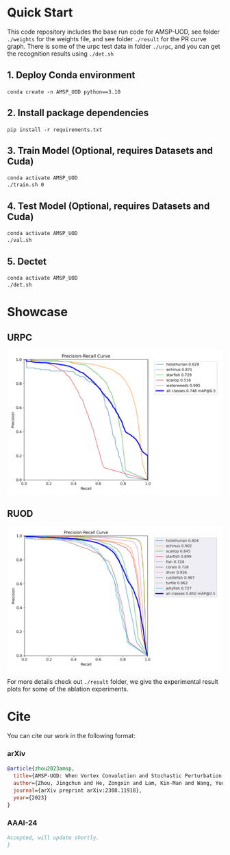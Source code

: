 # Quick Start

This code repository includes the base run code for AMSP-UOD, see folder `./weights` for the weights file, and see folder `./result` for the PR curve graph. There is some of the urpc test data in folder `./urpc`, and you can get the recognition results using `./det.sh`

## 1. Deploy Conda environment
```Command Line
conda create -n AMSP_UOD python==3.10
```

## 2. Install package dependencies
```Command Line
pip install -r requirements.txt
```

## 3. Train Model (Optional, requires Datasets and Cuda)
```Command Line
conda activate AMSP_UOD
./train.sh 0
```

## 4. Test Model (Optional, requires Datasets and Cuda)
```Command Line
conda activate AMSP_UOD
./val.sh
```

## 5. Dectet
```Command Line
conda activate AMSP_UOD
./det.sh
```

# Showcase

## URPC
![img1](./result/Traditional-NMS/URPC-Ours_AMSP_UOD.png)
## RUOD
![img2](./result/Traditional-NMS/RUOD-Ours_AMSP_UOD.png)

For more details check out `./result` folder, we give the experimental result plots for some of the ablation experiments.

# Cite
You can cite our work in the following format:

### arXiv
```bibtex
@article{zhou2023amsp,
  title={AMSP-UOD: When Vortex Convolution and Stochastic Perturbation Meet Underwater Object Detection},
  author={Zhou, Jingchun and He, Zongxin and Lam, Kin-Man and Wang, Yudong and Zhang, Weishi and Guo, ChunLe and Li, Chongyi},
  journal={arXiv preprint arXiv:2308.11918},
  year={2023}
}
```

### AAAI-24
```bibtex
Accepted, will update shortly.
}
```